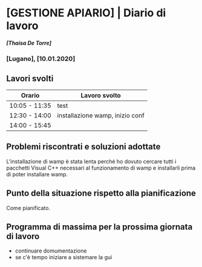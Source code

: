 

# [GESTIONE APIARIO] | Diario di lavoro
##### [Thaisa De Torre]
### [Lugano], [10.01.2020]

## Lavori svolti


|Orario        |Lavoro svolto                 |
|--------------|------------------------------|
|10:05 - 11:35 | test |
|12:30 - 14:00 | installazione wamp, inizio conf  |
|14:00 - 15:45 |  |

##  Problemi riscontrati e soluzioni adottate
L'installazione di wamp è stata lenta perché ho dovuto cercare tutti i pacchetti Visual C++ necessari al funzionamento di wamp e installarli prima di poter installare wamp.


##  Punto della situazione rispetto alla pianificazione
Come pianificato.

## Programma di massima per la prossima giornata di lavoro
- continuare domumentazione
- se c'è tempo iniziare a sistemare la gui